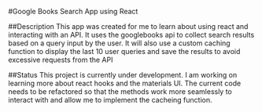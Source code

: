 #Google Books Search App using React

##Description This app was created for me to learn about using react and interacting with an API. It uses the googlebooks api to collect search results based on a query input by the user. It will also use a custom caching function to display the last 10 user queries and save the results to avoid excessive requests from the API

##Status This project is currently under development. I am working on learning more about react hooks and the materials UI. The current code needs to be refactored so that the methods work more seamlessly to interact with and allow me to implement the cacheing function.

